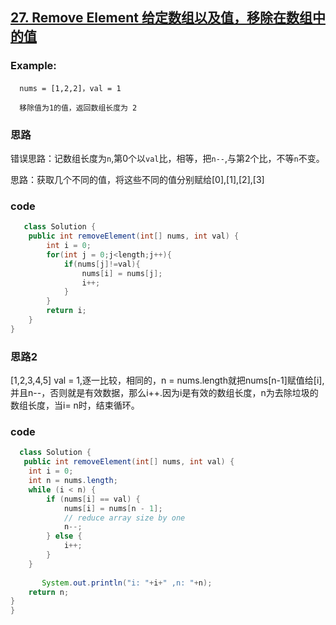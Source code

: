 ## [27. Remove Element 给定数组以及值，移除在数组中的值 ](https://leetcode.com/problems/remove-element/description/)


### Example:


      nums = [1,2,2]，val = 1

      移除值为1的值，返回数组长度为 2



### 思路

错误思路：记数组长度为`n`,第0个以`val`比，相等，把`n--`,与第2个比，不等`n`不变。

思路：获取几个不同的值，将这些不同的值分别赋给[0],[1],[2],[3]





### code

```java
   class Solution {
    public int removeElement(int[] nums, int val) {
        int i = 0;
        for(int j = 0;j<length;j++){
            if(nums[j]!=val){
                nums[i] = nums[j];
                i++;
            }
        }
        return i;
    }
}
```

### 思路2 

[1,2,3,4,5] val = 1,逐一比较，相同的，n = nums.length就把nums[n-1]赋值给[i],并且n--，否则就是有效数据，那么i++.因为i是有效的数组长度，n为去除垃圾的数组长度，当i= n时，结束循环。

### code
```java
  class Solution {
   public int removeElement(int[] nums, int val) {
    int i = 0;
    int n = nums.length;
    while (i < n) {
        if (nums[i] == val) {
            nums[i] = nums[n - 1];
            // reduce array size by one
            n--;
        } else {
            i++;
        }
    }
       
       System.out.println("i: "+i+" ,n: "+n);
    return n;
}
}
```